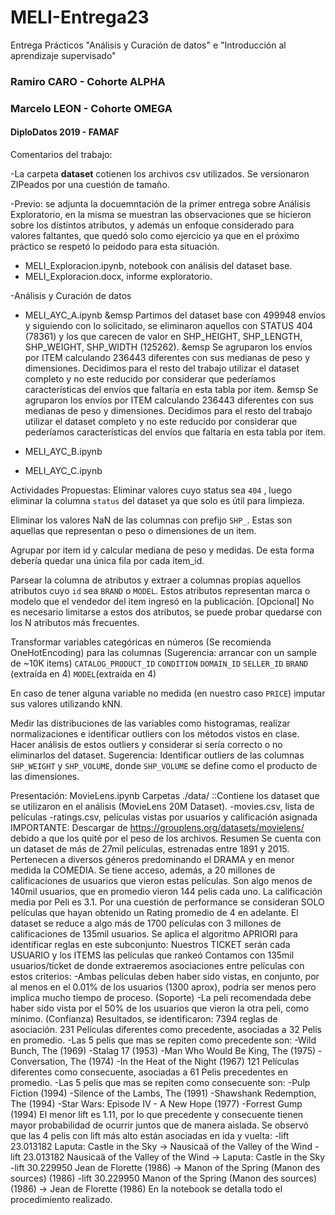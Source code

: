 # MELI-Entrega23
Entrega Prácticos "Análisis y Curación de datos" e "Introducción al aprendizaje supervisado"

### Ramiro CARO - Cohorte ALPHA
### Marcelo LEON - Cohorte OMEGA
#### DiploDatos 2019 - FAMAF

Comentarios del trabajo:

-La carpeta __dataset__ cotienen los archivos csv utilizados. Se versionaron ZIPeados por una cuestión de tamaño.

-Previo: se adjunta la docuemntación de la primer entrega sobre Análisis Exploratorio, en la misma se muestran las observaciones que se hicieron sobre los distintos atributos, y además un enfoque considerado para valores faltantes, que quedó solo como ejercicio ya que en el próximo práctico se respetó lo peidodo para esta situación.

* MELI_Exploracion.ipynb, notebook con análisis del dataset base.
* MELI_Exploracion.docx, informe exploratorio.

-Análisis y Curación de datos

* MELI_AYC_A.ipynb
&emsp Partimos del dataset base con 499948 envíos y siguiendo con lo solicitado, se eliminaron aquellos con STATUS 404 (78361) y los que carecen de valor en SHP_HEIGHT, SHP_LENGTH, SHP_WEIGHT, SHP_WIDTH (125262).
&emsp Se agruparon los envíos por ITEM calculando 236443 diferentes con sus medianas de peso y dimensiones. Decidimos para el resto del trabajo utilizar el dataset completo y no este reducido por considerar que pederíamos características del envíos que faltaría en esta tabla por item.
&emsp Se agruparon los envíos por ITEM calculando 236443 diferentes con sus medianas de peso y dimensiones. Decidimos para el resto del trabajo utilizar el dataset completo y no este reducido por considerar que pederíamos características del envíos que faltaría en esta tabla por item.

* MELI_AYC_B.ipynb

* MELI_AYC_C.ipynb


Actividades Propuestas:
Eliminar valores cuyo status sea `404` , luego eliminar la columna `status` del dataset ya que solo es útil para limpieza.

Eliminar los valores NaN de las columnas con prefijo `SHP_`. Estas son aquellas que representan o peso o dimensiones de un item.

Agrupar por item id y calcular mediana de peso y medidas. De esta forma debería quedar una única fila por cada item_id.

Parsear la columna de atributos y extraer a columnas propias aquellos atributos cuyo `id` sea `BRAND` o `MODEL`. Estos atributos representan marca o modelo que el vendedor del item ingresó en la publicación. [Opcional] No es necesario limitarse a estos dos atributos, se puede probar quedarse con los N atributos más frecuentes.

Transformar variables categóricas en números (Se recomienda OneHotEncoding) para las columnas (Sugerencia: arrancar con un sample de ~10K items)
`CATALOG_PRODUCT_ID`
`CONDITION`
`DOMAIN_ID`
`SELLER_ID`
`BRAND` (extraída en 4)
`MODEL`(extraída en 4)

En caso de tener alguna variable no medida (en nuestro caso `PRICE`) imputar sus valores utilizando kNN.

Medir las distribuciones de las variables como histogramas, realizar normalizaciones e identificar outliers con los métodos vistos en clase. Hacer análisis de estos outliers y considerar si sería correcto o no eliminarlos del dataset. Sugerencia: Identificar outliers de las columnas `SHP_WEIGHT` y `SHP_VOLUME`, donde `SHP_VOLUME` se define como el producto de las dimensiones.

Presentación: 
MovieLens.ipynb
Carpetas
./data/ ::Contiene los dataset que se utilizaron en el análisis (MovieLens 20M Dataset).
-movies.csv, lista de películas
-ratings.csv, películas vistas por usuarios y calificación asignada
IMPORTANTE: Descargar de https://grouplens.org/datasets/movielens/ debido a que los quité por el peso de los archivos.
Resumen
Se cuenta con un dataset de más de 27mil películas, estrenadas entre 1891 y 2015. Pertenecen a diversos géneros predominando el DRAMA y en menor medida la COMEDIA.
Se tiene acceso, además, a 20 millones de calificaciones de usuarios que vieron estas películas. Son algo menos de 140mil usuarios, que en promedio vieron 144 pelis cada uno.
La calificación media por Peli es 3.1.
Por una cuestión de performance se consideran SOLO películas que hayan obtenido un Rating promedio de 4 en adelante. El dataset se reduce a algo más de 1700 películas con 3 millones de calificaciones de 135mil usuarios.
Se aplica el algoritmo APRIORI para identificar reglas en este subconjunto:
Nuestros TICKET serán cada USUARIO y los ITEMS las películas que rankeó
Contamos con 135mil usuarios/ticket de donde extraeremos asociaciones entre películas con estos criterios:
-Ambas películas deben haber sido vistas, en conjunto, por al menos en el 0.01% de los usuarios (1300 aprox), podría ser menos pero implica mucho tiempo de proceso. (Soporte)
-La peli recomendada debe haber sido vista por el 50% de los usuarios que vieron la otra peli, como mínimo. (Confianza)
Resultados, se identificaron:
7394 reglas de asociación.
231 Películas diferentes como precedente, asociadas a 32 Pelis en promedio.
-Las 5 pelis que mas se repiten como precedente son:
-Wild Bunch, The (1969)
-Stalag 17 (1953)
-Man Who Would Be King, The (1975)
-Conversation, The (1974)
-In the Heat of the Night (1967)
121 Películas diferentes como consecuente, asociadas a 61 Pelis precedentes en promedio.
-Las 5 pelis que mas se repiten como consecuente son:
-Pulp Fiction (1994)
-Silence of the Lambs, The (1991)
-Shawshank Redemption, The (1994)
-Star Wars: Episode IV - A New Hope (1977)
-Forrest Gump (1994)
El menor lift es 1.11, por lo que precedente y consecuente tienen mayor probabilidad de ocurrir juntos que de manera aislada.
Se observó que las 4 pelis con lift más alto están asociadas en ida y vuelta:
-lift 23.013182 Laputa: Castle in the Sky -> Nausicaä of the Valley of the Wind
-lift 23.013182 Nausicaä of the Valley of the Wind -> Laputa: Castle in the Sky
-lift 30.229950 Jean de Florette (1986) -> Manon of the Spring (Manon des sources) (1986)
-lift 30.229950 Manon of the Spring (Manon des sources) (1986) -> Jean de Florette (1986)
En la notebook se detalla todo el procedimiento realizado.
